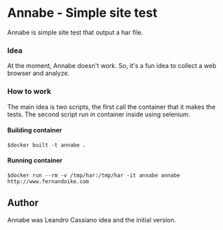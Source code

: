 # Annabe - Simple site test

Annabe is simple site test that output a har file.

### Idea

At the moment, Annabe doesn't work. So, it's a fun idea to collect a web browser and analyze.


### How to work

The main idea is two scripts, the first call the container that it makes the tests. The second script run in container inside using selenium.


#### Building container

    $docker built -t annabe .

#### Running container

    $docker run --rm -v /tmp/har:/tmp/har -it annabe annabe http://www.fernandoike.com

## Author

Annabe was Leandro Cassiano idea and the initial version.

